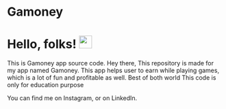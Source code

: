 # Gamoney
# Hello, folks! <img src="https://raw.githubusercontent.com/MartinHeinz/MartinHeinz/master/wave.gif" width="30px">
This is Gamoney app source code.
Hey there, This repository is made for my app named Gamoney.
This app helps user to earn while playing games, which is a lot of fun and profitable as well. Best of both world
This code is only for education purpose


You can find me on Instagram, or on LinkedIn.

<!-- Links to your social media accounts -->

[1]: https://www.linkedin.com/in/siddharth-sharma-921986199/
[2]: https://www.instagram.com/siddhxrth.20/
